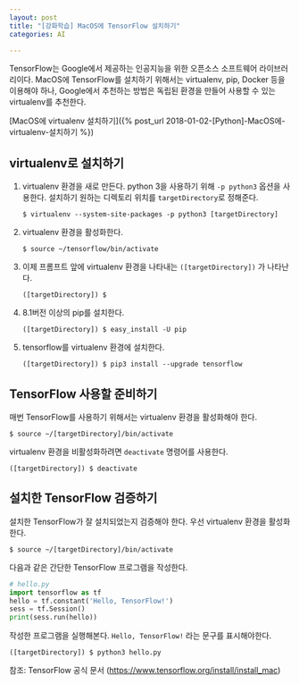 ```yaml
---
layout: post
title: "[강화학습] MacOS에 TensorFlow 설치하기"
categories: AI

---
```


TensorFlow는 Google에서 제공하는 인공지능을 위한 오픈소스 소프트웨어 라이브러리이다. MacOS에 TensorFlow를 설치하기 위해서는 virtualenv, pip, Docker 등을 이용해야 하나, Google에서 추천하는 방법은 독립된 환경을 만들어 사용할 수 있는 virtualenv를 추천한다.

[MacOS에 virtualenv 설치하기]({% post_url 2018-01-02-[Python]-MacOS에-virtualenv-설치하기 %})

## virtualenv로 설치하기

1. virtualenv 환경을 새로 만든다. python 3을 사용하기 위해 ```-p python3``` 옵션을 사용한다. 설치하기 원하는 디렉토리 위치를 ```targetDirectory```로 정해준다.

   ```shell
   $ virtualenv --system-site-packages -p python3 [targetDirectory]
   ```

2. virtualenv 환경을 활성화한다.

   ```shell
   $ source ~/tensorflow/bin/activate
   ```

3. 이제 프롬프트 앞에 virtualenv 환경을 나타내는  ```([targetDirectory])``` 가 나타난다.

   ```shell
   ([targetDirectory]) $
   ```

4. 8.1버전 이상의 pip를 설치한다.

   ```shell
   ([targetDirectory]) $ easy_install -U pip
   ```

5. tensorflow를 virtualenv 환경에 설치한다.

   ```shell
   ([targetDirectory]) $ pip3 install --upgrade tensorflow
   ```

## TensorFlow 사용할 준비하기

매번 TensorFlow를 사용하기 위해서는 virtualenv 환경을 활성화해야 한다.

```shell
$ source ~/[targetDirectory]/bin/activate
```

virtualenv 환경을 비활성화하려면 ```deactivate``` 명령어를 사용한다.

```shell
([targetDirectory]) $ deactivate
```

## 설치한 TensorFlow 검증하기

설치한 TensorFlow가 잘 설치되었는지 검증해야 한다. 우선 virtualenv 환경을 활성화한다.

```shell
$ source ~/[targetDirectory]/bin/activate
```

다음과 같은 간단한 TensorFlow 프로그램을 작성한다.

```python
# hello.py
import tensorflow as tf
hello = tf.constant('Hello, TensorFlow!')
sess = tf.Session()
print(sess.run(hello))
```

작성한 프로그램을 실행해본다. ```Hello, TensorFlow!``` 라는 문구를 표시해야한다.

```shell
([targetDirectory]) $ python3 hello.py
```



참조: TensorFlow 공식 문서 (https://www.tensorflow.org/install/install_mac)